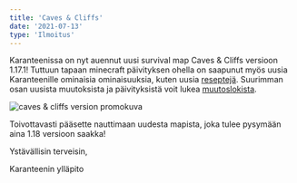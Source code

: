 ```yaml
---
title: 'Caves & Cliffs'
date: '2021-07-13'
type: 'Ilmoitus'
---
```


Karanteenissa on nyt auennut uusi survival map Caves & Cliffs versioon 1.17.1!
Tuttuun tapaan minecraft päivityksen ohella on saapunut myös uusia Karanteenille ominaisia ominaisuuksia, kuten uusia [reseptejä](/reseptit). Suurimman osan uusista muutoksista ja päivityksistä voit lukea [muutoslokista](/muutokset).

![caves & cliffs version promokuva](https://static.wikia.nocookie.net/minecraft_gamepedia/images/9/9b/Caves_%26_Cliffs_logo_2.png)

Toivottavasti pääsette nauttimaan uudesta mapista, joka tulee pysymään aina 1.18 versioon saakka!

Ystävällisin terveisin,

Karanteenin ylläpito
